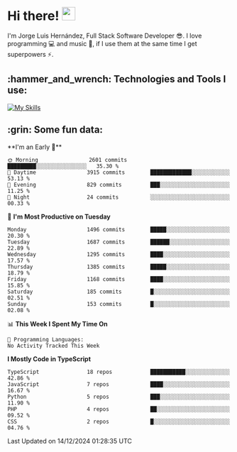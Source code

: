 <h1 align="left">
 <abc>
  <br>Hi there! <img src="https://user-images.githubusercontent.com/42378118/110234147-e3259600-7f4e-11eb-95be-0c4047144dea.gif" width="30"><br>
 </abc>
</h1>

I'm Jorge Luis Hernández, Full Stack Software Developer :sunglasses:. I love programming :computer: and music :musical_score:, if I use them at the same time I get superpowers :zap:. 


<h2 align="left">:hammer_and_wrench: Technologies and Tools I use:</h2>

[![My Skills](https://skillicons.dev/icons?i=js,ts,html,css,py,vue,react,next,nest,postgres,mysql)](https://skillicons.dev)

<h2 align="left">:grin: Some fun data:</h2>
<!--START_SECTION:waka-->
**I'm an Early 🐤** 

```text
🌞 Morning                2601 commits        █████████░░░░░░░░░░░░░░░░   35.30 % 
🌆 Daytime                3915 commits        █████████████░░░░░░░░░░░░   53.13 % 
🌃 Evening                829 commits         ███░░░░░░░░░░░░░░░░░░░░░░   11.25 % 
🌙 Night                  24 commits          ░░░░░░░░░░░░░░░░░░░░░░░░░   00.33 % 
```
📅 **I'm Most Productive on Tuesday** 

```text
Monday                   1496 commits        █████░░░░░░░░░░░░░░░░░░░░   20.30 % 
Tuesday                  1687 commits        ██████░░░░░░░░░░░░░░░░░░░   22.89 % 
Wednesday                1295 commits        ████░░░░░░░░░░░░░░░░░░░░░   17.57 % 
Thursday                 1385 commits        █████░░░░░░░░░░░░░░░░░░░░   18.79 % 
Friday                   1168 commits        ████░░░░░░░░░░░░░░░░░░░░░   15.85 % 
Saturday                 185 commits         █░░░░░░░░░░░░░░░░░░░░░░░░   02.51 % 
Sunday                   153 commits         █░░░░░░░░░░░░░░░░░░░░░░░░   02.08 % 
```


📊 **This Week I Spent My Time On** 

```text
💬 Programming Languages: 
No Activity Tracked This Week
```

**I Mostly Code in TypeScript** 

```text
TypeScript               18 repos            ███████████░░░░░░░░░░░░░░   42.86 % 
JavaScript               7 repos             ████░░░░░░░░░░░░░░░░░░░░░   16.67 % 
Python                   5 repos             ███░░░░░░░░░░░░░░░░░░░░░░   11.90 % 
PHP                      4 repos             ██░░░░░░░░░░░░░░░░░░░░░░░   09.52 % 
CSS                      2 repos             █░░░░░░░░░░░░░░░░░░░░░░░░   04.76 % 
```




 Last Updated on 14/12/2024 01:28:35 UTC
<!--END_SECTION:waka-->
